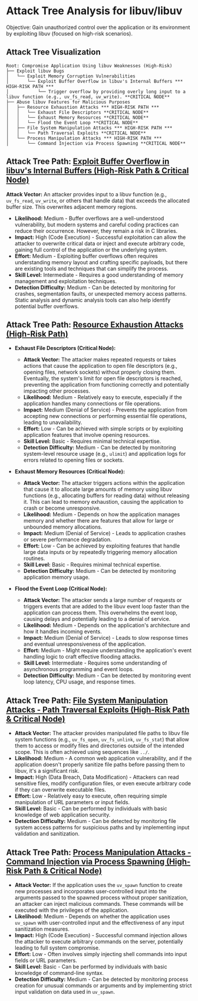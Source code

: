 # Attack Tree Analysis for libuv/libuv

Objective: Gain unauthorized control over the application or its environment by exploiting libuv (focused on high-risk scenarios).

## Attack Tree Visualization

```
Root: Compromise Application Using libuv Weaknesses (High-Risk)
├── Exploit libuv Bugs
│   └── Exploit Memory Corruption Vulnerabilities
│       └── Exploit Buffer Overflow in libuv's Internal Buffers *** HIGH-RISK PATH ***
│           └── Trigger overflow by providing overly long input to a libuv function (e.g., uv_fs_read, uv_write). **CRITICAL NODE**
├── Abuse libuv Features for Malicious Purposes
│   ├── Resource Exhaustion Attacks *** HIGH-RISK PATH ***
│   │   └── Exhaust File Descriptors **CRITICAL NODE**
│   │   └── Exhaust Memory Resources **CRITICAL NODE**
│   │   └── Flood the Event Loop **CRITICAL NODE**
│   ├── File System Manipulation Attacks *** HIGH-RISK PATH ***
│   │   └── Path Traversal Exploits **CRITICAL NODE**
│   └── Process Manipulation Attacks *** HIGH-RISK PATH ***
│       └── Command Injection via Process Spawning **CRITICAL NODE**
```


## Attack Tree Path: [Exploit Buffer Overflow in libuv's Internal Buffers (High-Risk Path & Critical Node)](./attack_tree_paths/exploit_buffer_overflow_in_libuv's_internal_buffers_(high-risk_path_&_critical_node).md)

**Attack Vector:** An attacker provides input to a libuv function (e.g., `uv_fs_read`, `uv_write`, or others that handle data) that exceeds the allocated buffer size. This overwrites adjacent memory regions.
* **Likelihood:** Medium - Buffer overflows are a well-understood vulnerability, but modern systems and careful coding practices can reduce their occurrence. However, they remain a risk in C libraries.
* **Impact:** High (Code Execution) - Successful exploitation can allow the attacker to overwrite critical data or inject and execute arbitrary code, gaining full control of the application or the underlying system.
* **Effort:** Medium - Exploiting buffer overflows often requires understanding memory layout and crafting specific payloads, but there are existing tools and techniques that can simplify the process.
* **Skill Level:** Intermediate - Requires a good understanding of memory management and exploitation techniques.
* **Detection Difficulty:** Medium - Can be detected by monitoring for crashes, segmentation faults, or unexpected memory access patterns. Static analysis and dynamic analysis tools can also help identify potential buffer overflows.

## Attack Tree Path: [Resource Exhaustion Attacks (High-Risk Path)](./attack_tree_paths/resource_exhaustion_attacks_(high-risk_path).md)

* **Exhaust File Descriptors (Critical Node):**
    * **Attack Vector:** The attacker makes repeated requests or takes actions that cause the application to open file descriptors (e.g., opening files, network sockets) without properly closing them. Eventually, the system's limit for open file descriptors is reached, preventing the application from functioning correctly and potentially impacting other processes.
    * **Likelihood:** Medium - Relatively easy to execute, especially if the application handles many connections or file operations.
    * **Impact:** Medium (Denial of Service) - Prevents the application from accepting new connections or performing essential file operations, leading to unavailability.
    * **Effort:** Low - Can be achieved with simple scripts or by exploiting application features that involve opening resources.
    * **Skill Level:** Basic - Requires minimal technical expertise.
    * **Detection Difficulty:** Medium - Can be detected by monitoring system-level resource usage (e.g., `ulimit`) and application logs for errors related to opening files or sockets.

* **Exhaust Memory Resources (Critical Node):**
    * **Attack Vector:** The attacker triggers actions within the application that cause it to allocate large amounts of memory using libuv functions (e.g., allocating buffers for reading data) without releasing it. This can lead to memory exhaustion, causing the application to crash or become unresponsive.
    * **Likelihood:** Medium - Depends on how the application manages memory and whether there are features that allow for large or unbounded memory allocations.
    * **Impact:** Medium (Denial of Service) - Leads to application crashes or severe performance degradation.
    * **Effort:** Low - Can be achieved by exploiting features that handle large data inputs or by repeatedly triggering memory allocation routines.
    * **Skill Level:** Basic - Requires minimal technical expertise.
    * **Detection Difficulty:** Medium - Can be detected by monitoring application memory usage.

* **Flood the Event Loop (Critical Node):**
    * **Attack Vector:** The attacker sends a large number of requests or triggers events that are added to the libuv event loop faster than the application can process them. This overwhelms the event loop, causing delays and potentially leading to a denial of service.
    * **Likelihood:** Medium - Depends on the application's architecture and how it handles incoming events.
    * **Impact:** Medium (Denial of Service) - Leads to slow response times and eventual unresponsiveness of the application.
    * **Effort:** Medium - Might require understanding the application's event handling logic to craft effective flooding attacks.
    * **Skill Level:** Intermediate - Requires some understanding of asynchronous programming and event loops.
    * **Detection Difficulty:** Medium - Can be detected by monitoring event loop latency, CPU usage, and response times.

## Attack Tree Path: [File System Manipulation Attacks - Path Traversal Exploits (High-Risk Path & Critical Node)](./attack_tree_paths/file_system_manipulation_attacks_-_path_traversal_exploits_(high-risk_path_&_critical_node).md)

* **Attack Vector:** The attacker provides manipulated file paths to libuv file system functions (e.g., `uv_fs_open`, `uv_fs_unlink`, `uv_fs_stat`) that allow them to access or modify files and directories outside of the intended scope. This is often achieved using sequences like `../`.
* **Likelihood:** Medium - A common web application vulnerability, and if the application doesn't properly sanitize file paths before passing them to libuv, it's a significant risk.
* **Impact:** High (Data Breach, Data Modification) - Attackers can read sensitive files, modify configuration files, or even execute arbitrary code if they can overwrite executable files.
* **Effort:** Low - Relatively easy to execute, often requiring simple manipulation of URL parameters or input fields.
* **Skill Level:** Basic - Can be performed by individuals with basic knowledge of web application security.
* **Detection Difficulty:** Medium - Can be detected by monitoring file system access patterns for suspicious paths and by implementing input validation and sanitization.

## Attack Tree Path: [Process Manipulation Attacks - Command Injection via Process Spawning (High-Risk Path & Critical Node)](./attack_tree_paths/process_manipulation_attacks_-_command_injection_via_process_spawning_(high-risk_path_&_critical_node).md)

* **Attack Vector:** If the application uses the `uv_spawn` function to create new processes and incorporates user-controlled input into the arguments passed to the spawned process without proper sanitization, an attacker can inject malicious commands. These commands will be executed with the privileges of the application.
* **Likelihood:** Medium - Depends on whether the application uses `uv_spawn` with user-controlled input and the effectiveness of any input sanitization measures.
* **Impact:** High (Code Execution) - Successful command injection allows the attacker to execute arbitrary commands on the server, potentially leading to full system compromise.
* **Effort:** Low - Often involves simply injecting shell commands into input fields or URL parameters.
* **Skill Level:** Basic - Can be performed by individuals with basic knowledge of command-line syntax.
* **Detection Difficulty:** Medium - Can be detected by monitoring process creation for unusual commands or arguments and by implementing strict input validation on data used in `uv_spawn`.

